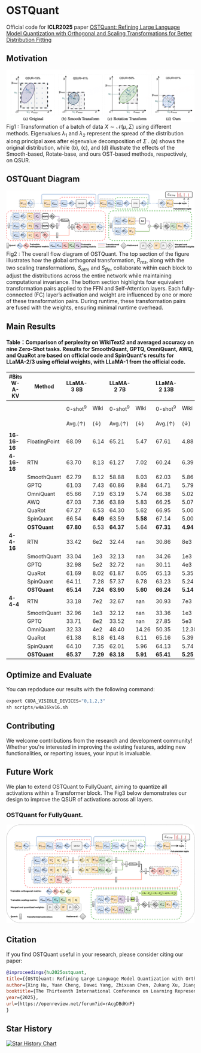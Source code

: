 # OSTQuant
Official code for **ICLR2025** paper [OSTQuant: Refining Large Language Model Quantization with Orthogonal and Scaling Transformations for Better Distribution Fitting](https://openreview.net/forum?id=rAcgDBdKnP)

## Motivation
![Our motivation](figs/motivation.png)
Fig1 : 
Transformation of a batch of data $X \sim \mathcal{N}({\mu}, {\Sigma})$  using different methods. Eigenvalues  $\lambda_1$  and  $\lambda_2$  represent the spread of the distribution along principal axes after eigenvalue decomposition of  $\Sigma$ . (a) shows the original distribution, while (b), (c), and (d) illustrate the effects of the Smooth-based, Rotate-base, and ours OST-based methods, respectively, on QSUR.

## OSTQuant Diagram
![](figs/NormalOSTQuant.png)
Fig2 : The overall flow diagram of OSTQuant. The top section of the figure illustrates how the global orthogonal transformation, $R_{res}$, along with the two scaling transformations, $S_{attn}$ and $S_{ffn}$, collaborate within each block to adjust the distributions across the entire network while maintaining computational invariance. The bottom section highlights four equivalent transformation pairs applied to the FFN and Self-Attention layers. Each fully-connected (FC) layer’s activation and weight are influenced by one or more of these transformation pairs. During runtime, these transformation pairs are fused with the weights, ensuring minimal runtime overhead.

## Main Results

#### Table：Comparison of perplexity on WikiText2 and averaged accuracy on nine Zero-Shot tasks. Results for SmoothQuant, GPTQ, OmniQuant, AWQ, and QuaRot are based on official code and SpinQuant's results for LLaMA-2/3 using official weights, with LLaMA-1 from the official code.

| #Bits W-A-KV | Method       | LLaMA-3 8B  |          | LLaMA-2 7B  |          | LLaMA-2 13B |          | LLaMA 7B    |          | LLaMA 13B   |          | LLaMA 30B   |          |
|--------------|--------------|-------------|----------|-------------|----------|-------------|----------|-------------|----------|-------------|----------|-------------|----------|
|              |              | 0-shot<sup>9</sup> | Wiki     | 0-shot<sup>9</sup> | Wiki     | 0-shot<sup>9</sup> | Wiki     | 0-shot<sup>9</sup> | Wiki     | 0-shot<sup>9</sup> | Wiki     | 0-shot<sup>9</sup> | Wiki     |
|              |              | Avg.(↑)     | (↓)      | Avg.(↑)     | (↓)      | Avg.(↑)     | (↓)      | Avg.(↑)     | (↓)      | Avg.(↑)     | (↓)      | Avg.(↑)     | (↓)      |
| **16-16-16** | FloatingPoint| 68.09       | 6.14     | 65.21       | 5.47     | 67.61       | 4.88     | 64.48       | 5.68     | 66.67       | 5.09     | 70.00       | 4.10     |
| **4-16-16**  | RTN          | 63.70       | 8.13     | 61.27       | 7.02     | 60.24       | 6.39     | 62.67       | 7.94     | 63.45       | 8.60     | 65.69       | 6.13     |
|              | SmoothQuant  | 62.79       | 8.12     | 58.88       | 8.03     | 62.03       | 5.86     | 62.24       | 7.46     | 62.69       | 18.75    | 65.69       | 5.80     |
|              | GPTQ         | 61.03       | 7.43     | 60.86       | 9.84     | 64.71       | 5.79     | 60.15       | 7.93     | 64.36       | 6.58     | 66.95       | 5.26     |
|              | OmniQuant    | 65.66       | 7.19     | 63.19       | 5.74     | 66.38       | 5.02     | 63.42       | 5.86     | 66.22       | 5.21     | 69.07       | 4.25     |
|              | AWQ          | 67.03       | 7.36     | 63.89       | 5.83     | 66.25       | 5.07     | 63.30       | 5.97     | 65.58       | 5.28     | 69.44       | 4.28     |
|              | QuaRot       | 67.27       | 6.53     | 64.30       | 5.62     | 66.95       | 5.00     | 63.40       | 5.83     | 65.91       | 5.20     | 69.73       | 4.27     |
|              | SpinQuant    | 66.54       | **6.49** | 63.59       | **5.58** | 67.14       | 5.00     | 63.94       | **5.76** | 66.32       | **5.16** | 69.62       | 4.21     |
|              | **OSTQuant** | **67.80**   | 6.53     | **64.37**   | 5.64     | **67.31**   | **4.94** | **64.13**   | 5.81     | **66.62**   | 5.21     | **69.84**   | **4.19** |
| **4-4-16**   | RTN          | 33.42       | 6e2      | 32.44       | nan      | 30.86       | 8e3      | 32.51       | 7e3      | 31.63       | 3e4      | 31.57       | 2e3      |
|              | SmoothQuant  | 33.04       | 1e3      | 32.13       | nan      | 34.26       | 1e3      | 34.42       | 3e2      | 33.29       | 6e2      | 34.64       | 1e3      |
|              | GPTQ         | 32.98       | 5e2      | 32.72       | nan      | 30.11       | 4e3      | 32.12       | 1e3      | 31.51       | 3e3      | 30.88       | 2e3      |
|              | QuaRot       | 61.69       | 8.02     | 61.87       | 6.05     | 65.13       | 5.35     | 61.76       | 6.22     | 64.46       | 5.50     | 68.14       | 4.57     |
|              | SpinQuant    | 64.11       | 7.28     | 57.37       | 6.78     | 63.23       | 5.24     | 61.82       | 6.08     | 64.59       | **5.36** | 68.08       | 4.53     |
|              | **OSTQuant** | **65.14**   | **7.24** | **63.90**   | **5.60** | **66.24**   | **5.14** | **62.72**   | **6.04** | **65.80**   | 5.40     | **68.52**   | **4.43** |
| **4-4-4**    | RTN          | 33.18       | 7e2      | 32.67       | nan      | 30.93       | 7e3      | 32.87       | 1e4      | 31.33       | 3e4      | 31.64       | 2e3      |
|              | SmoothQuant  | 32.96       | 1e3      | 32.12       | nan      | 33.36       | 1e3      | 33.32       | 3e2      | 33.28       | 5e2      | 34.65       | 1e3      |
|              | GPTQ         | 33.71       | 6e2      | 33.52       | nan      | 27.85       | 5e3      | 31.80       | 2e3      | 30.63       | 3e3      | 31.07       | 2e3      |
|              | OmniQuant    | 32.33       | 4e2      | 48.40       | 14.26    | 50.35       | 12.30    | 48.46       | 11.26    | 45.63       | 10.87    | 45.04       | 12.35    |
|              | QuaRot       | 61.38       | 8.18     | 61.48       | 6.11     | 65.16       | 5.39     | 61.22       | 6.26     | 64.59       | 5.53     | 68.08       | 4.60     |
|              | SpinQuant    | 64.10       | 7.35     | 62.01       | 5.96     | 64.13       | 5.74     | 61.32       | 6.12     | 64.95       | **5.39** | 68.14       | 4.55     |
|              | **OSTQuant** | **65.37**   | **7.29** | **63.18**   | **5.91** | **65.41**   | **5.25** | **62.55**   | **6.07** | **65.43**   | 5.40     | **68.20**   | **4.42** |

## Optimize and Evaluate
You can repdoduce our results with the following command:
```python
export CUDA_VISIBLE_DEVICES="0,1,2,3"
sh scripts/w4a16kv16.sh
```

## Contributing
We welcome contributions from the research and development community! Whether you're interested in improving the existing features, adding new functionalities, or reporting issues, your input is invaluable.

## Future Work
We plan to extend OSTQuant to FullyQuant, aiming to quantize all activations within a Transformer block. The Fig3 below demonstrates our design to improve the QSUR of activations across all layers.

### OSTQuant for FullyQuant.
![FullyQuant](figs/FullyOSTQuant.png)


## Citation
If you find OSTQuant useful in your research, please consider citing our paper:
```bibtex
@inproceedings{hu2025ostquant,
title={{OSTQ}uant: Refining Large Language Model Quantization with Orthogonal and Scaling Transformations for Better Distribution Fitting},
author={Xing Hu, Yuan Cheng, Dawei Yang, Zhixuan Chen, Zukang Xu, Jiangyong Yu, Chen Xu, Zhihang Yuan, Zhe jiang and Sifan Zhou},
booktitle={The Thirteenth International Conference on Learning Representations},
year={2025},
url={https://openreview.net/forum?id=rAcgDBdKnP}
}
```

## Star History
[![Star History Chart](https://api.star-history.com/svg?repos=BrotherHappy/OSTQuant&type=Date)](https://star-history.com/#BrotherHappy/OSTQuant&Date)